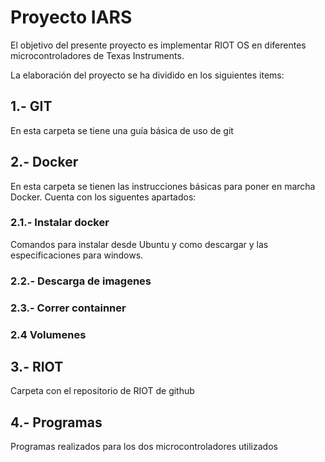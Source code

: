 # Proyecto IARS

El objetivo del presente proyecto es implementar RIOT OS en diferentes 
microcontroladores de Texas Instruments.

La elaboración del proyecto se ha dividido en los siguientes items:

## 1.- GIT

En esta carpeta se tiene una guía básica de uso de git

## 2.- Docker

En esta carpeta se tienen las instrucciones básicas para poner en marcha 
Docker. Cuenta con los siguentes apartados:

### 2.1.- Instalar docker

Comandos para instalar desde Ubuntu y como descargar y las 
especificaciones para windows.

### 2.2.- Descarga de imagenes

### 2.3.- Correr containner

### 2.4 Volumenes

## 3.- RIOT

Carpeta con el repositorio de RIOT de github

## 4.- Programas 

Programas realizados para los dos microcontroladores utilizados
